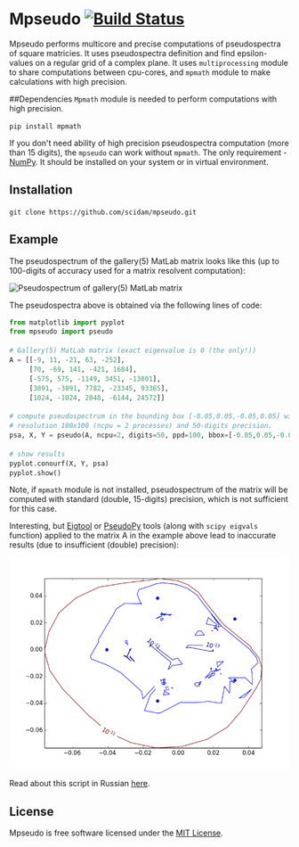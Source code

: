 # Mpseudo [![Build Status](https://travis-ci.org/scidam/mpseudo.svg?branch=master)](https://travis-ci.org/scidam/mpseudo)

Mpseudo performs multicore and precise computations of pseudospectra of square matricies. It uses pseudospectra definition and find epsilon-values on a regular grid of a complex plane.
It uses `multiprocessing` module to share computations between cpu-cores, and `mpmath` module to make calculations with high precision.


##Dependencies
`Mpmath` module is needed to perform computations with high precision. 

```pip install mpmath```

If you don't need ability of high precision pseudospectra computation (more than 15 digits), the `mpseudo` can work without `mpmath`.
The only requirement - [NumPy](http://numpy.org). It should be installed on your system or in virtual environment.


## Installation
```git clone https://github.com/scidam/mpseudo.git```


## Example
The pseudospectrum of the gallery(5) MatLab matrix looks like this (up to 100-digits of accuracy used for a matrix resolvent computation):

![Pseudospectrum of gallery(5) MatLab matrix](gal5pseudo.png)

The pseudospectra above is obtained via the following lines of code:
```python
from matplotlib import pyplot
from mpseudo import pseudo

# Gallery(5) MatLab matrix (exact eigenvalue is 0 (the only!))
A = [[-9, 11, -21, 63, -252],
     [70, -69, 141, -421, 1684],
     [-575, 575, -1149, 3451, -13801],
     [3891, -3891, 7782, -23345, 93365],
     [1024, -1024, 2048, -6144, 24572]]

# compute pseudospectrum in the bounding box [-0.05,0.05,-0.05,0.05] with 
# resolution 100x100 (ncpu = 2 processes) and 50-digits precision.
psa, X, Y = pseudo(A, ncpu=2, digits=50, ppd=100, bbox=[-0.05,0.05,-0.05,0.05])

# show results
pyplot.conourf(X, Y, psa)
pyplot.show()
```

Note, if `mpmath` module is not installed, pseudospectrum of the matrix will be computed with standard (double, 15-digits) precision, which is not sufficient for this case.

Interesting, but [Eigtool](http://www.cs.ox.ac.uk/pseudospectra/eigtool/) or [PseudoPy](https://github.com/andrenarchy/pseudopy) tools (along with `scipy eigvals` function) applied to the matrix A in the example above lead to inaccurate results (due to insufficient (double) precision):

![Pseudospectrum of gallery(5) MatLab matrix plotted via PseudoPy](inacpseudo.png)

Read about this script in Russian [here](http://easydan.com/arts/arch/high-prec-pseudospectra/).

## License
Mpseudo is free software licensed under the [MIT License](http://opensource.org/licenses/mit-license.php).
